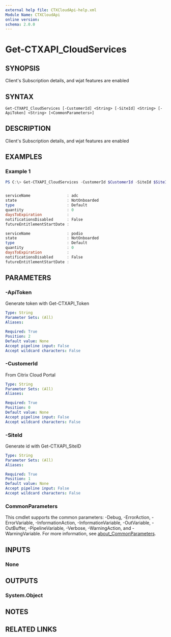 ```yaml
---
external help file: CTXCloudApi-help.xml
Module Name: CTXCloudApi
online version:
schema: 2.0.0
---
```


# Get-CTXAPI_CloudServices

## SYNOPSIS
Client's Subscription details, and wjat features are enabled

## SYNTAX

```
Get-CTXAPI_CloudServices [-CustomerId] <String> [-SiteId] <String> [-ApiToken] <String> [<CommonParameters>]
```

## DESCRIPTION
Client's Subscription details, and wjat features are enabled

## EXAMPLES

### Example 1
```powershell
PS C:\> Get-CTXAPI_CloudServices -CustomerId $CustomerId -SiteId $SiteID -ApiToken $ApiToken


serviceName                : adc
state                      : NotOnboarded
type                       : Default
quantity                   : 0
daysToExpiration           : 
notificationsDisabled      : False
futureEntitlementStartDate : 

serviceName                : podio
state                      : NotOnboarded
type                       : Default
quantity                   : 0
daysToExpiration           : 
notificationsDisabled      : False
futureEntitlementStartDate :
```

## PARAMETERS

### -ApiToken
 Generate token with Get-CTXAPI_Token

```yaml
Type: String
Parameter Sets: (All)
Aliases:

Required: True
Position: 2
Default value: None
Accept pipeline input: False
Accept wildcard characters: False
```

### -CustomerId
 From Citrix Cloud Portal


```yaml
Type: String
Parameter Sets: (All)
Aliases:

Required: True
Position: 0
Default value: None
Accept pipeline input: False
Accept wildcard characters: False
```

### -SiteId
 Generate id with Get-CTXAPI_SiteID

```yaml
Type: String
Parameter Sets: (All)
Aliases:

Required: True
Position: 1
Default value: None
Accept pipeline input: False
Accept wildcard characters: False
```

### CommonParameters
This cmdlet supports the common parameters: -Debug, -ErrorAction, -ErrorVariable, -InformationAction, -InformationVariable, -OutVariable, -OutBuffer, -PipelineVariable, -Verbose, -WarningAction, and -WarningVariable. For more information, see [about_CommonParameters](http://go.microsoft.com/fwlink/?LinkID=113216).

## INPUTS

### None
## OUTPUTS

### System.Object
## NOTES

## RELATED LINKS
